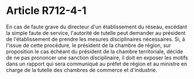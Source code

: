 # Article R712-4-1

<p>En cas de faute grave du directeur d'un établissement du réseau, excédant la simple faute de service, l'autorité de tutelle peut demander au président de l'établissement de prendre les mesures disciplinaires nécessaires. Si, à l'issue de cette procédure, le président de la chambre de région, sur proposition le cas échéant du président de la chambre territoriale, décide de ne pas prononcer une sanction disciplinaire, il doit en exposer les motifs dans un rapport qui sera communiqué au préfet de région et au ministre en charge de la tutelle des chambres de commerce et d'industrie.</p>